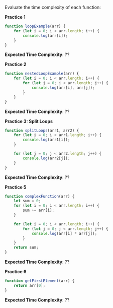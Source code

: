 Evaluate the time complexity of each function:

**Practice 1**
```javascript
function loopExample(arr) {
    for (let i = 0; i < arr.length; i++) {
        console.log(arr[i]);
    }
}
```
**Expected Time Complexity**: ??

**Practice 2**
```javascript
function nestedLoopExample(arr) {
    for (let i = 0; i < arr.length; i++) {
        for (let j = 0; j < arr.length; j++) {
            console.log(arr[i], arr[j]);
        }
    }
}
```
**Expected Time Complexity**: ??

**Practice 3: Split Loops**
```javascript
function splitLoops(arr1, arr2) {
    for (let i = 0; i < arr1.length; i++) {
        console.log(arr1[i]);
    }

    for (let j = 0; j < arr2.length; j++) {
        console.log(arr2[j]);
    }
}
```
**Expected Time Complexity**: ??


**Practice 5**
```javascript
function complexFunction(arr) {
    let sum = 0;
    for (let i = 0; i < arr.length; i++) {
        sum += arr[i];
    }

    for (let i = 0; i < arr.length; i++) {
        for (let j = 0; j < arr.length; j++) {
            console.log(arr[i] * arr[j]);
        }
    }
    return sum;
}
```
**Expected Time Complexity**: ??

**Practice 6**
```javascript
function getFirstElement(arr) {
    return arr[0];
}
```
**Expected Time Complexity**: ??
